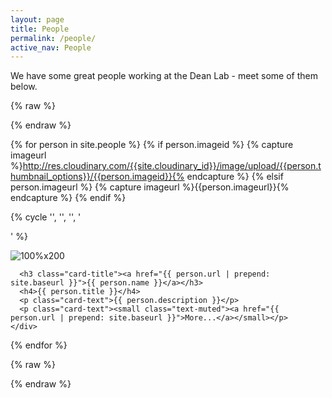```yaml
---
layout: page
title: People
permalink: /people/
active_nav: People
---
```


We have some great people working at the Dean Lab - meet some of them below.

{% raw %}
<div class="container">
  <div class="row">
{% endraw %}

{% for person in site.people %}
  {% if person.imageid %}
    {% capture imageurl %}http://res.cloudinary.com/{{site.cloudinary_id}}/image/upload/{{person.thumbnail_options}}/{{person.imageid}}{% endcapture %}
  {% elsif person.imageurl %}
    {% capture imageurl %}{{person.imageurl}}{% endcapture %}
  {% endif %}

  {% cycle '', '', '', '</div><div class="row">' %}
  <div class="col-sm-4">
    <div class="card">
      <img alt="100%x200" class="card-img-top img-responsive" style="display: block;" src="{{ imageurl }}">
      <div class="card-block">

      <h3 class="card-title"><a href="{{ person.url | prepend: site.baseurl }}">{{ person.name }}</a></h3>
      <h4>{{ person.title }}</h4>
      <p class="card-text">{{ person.description }}</p>
      <p class="card-text"><small class="text-muted"><a href="{{ person.url | prepend: site.baseurl }}">More...</a></small></p>
    </div>
  </div>
</div>
{% endfor %}

{% raw %}
  </div>
</div>
{% endraw %}




